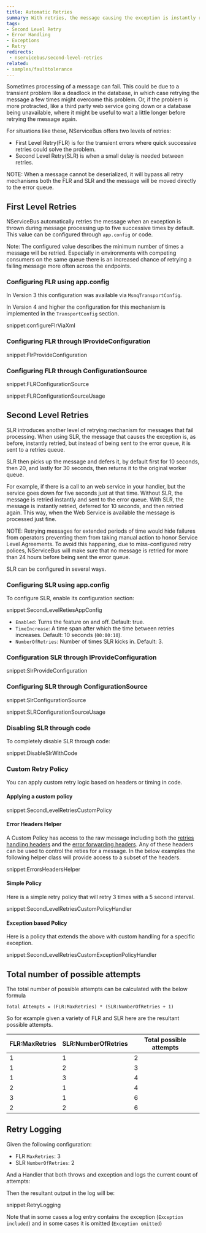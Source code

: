 ```yaml
---
title: Automatic Retries
summary: With retries, the message causing the exception is instantly retried configured number of times before forwarding to the error queue.
tags:
- Second Level Retry
- Error Handling
- Exceptions
- Retry
redirects:
 - nservicebus/second-level-retries
related:
- samples/faulttolerance
---
```


Sometimes processing of a message can fail. This could be due to a transient problem like a deadlock in the database, in which case retrying the message a few times might overcome this problem. Or, if the problem is more protracted, like a third party web service going down or a database being unavailable, where it might be useful to wait a little longer before retrying the message again.

For situations like these, NServiceBus offers two levels of retries:

- First Level Retry(FLR) is for the transient errors where quick successive retries could solve the problem.
- Second Level Retry(SLR) is when a small delay is needed between retries.

NOTE: When a message cannot be deserialized, it will bypass all retry mechanisms both the FLR and SLR and the message will be moved directly to the error queue.


## First Level Retries

NServiceBus automatically retries the message when an exception is thrown during message processing up to five successive times by default. This value can be configured through `app.config` or code.

Note: The configured value describes the minimum number of times a message will be retried. Especially in environments with competing consumers on the same queue there is an increased chance of retrying a failing message more often across the endpoints.


### Configuring FLR using app.config

In Version 3 this configuration was available via `MsmqTransportConfig`.

In Version 4 and higher the configuration for this mechanism is implemented in the `TransportConfig` section.

snippet:configureFlrViaXml


### Configuring FLR through IProvideConfiguration

snippet:FlrProvideConfiguration


### Configuring FLR through ConfigurationSource

snippet:FLRConfigurationSource

snippet:FLRConfigurationSourceUsage


## Second Level Retries

SLR introduces another level of retrying mechanism for messages that fail processing. When using SLR, the message that causes the exception is, as before, instantly retried, but instead of being sent to the error queue, it is sent to a retries queue.

SLR then picks up the message and defers it, by default first for 10 seconds, then 20, and lastly for 30 seconds, then returns it to the original worker queue.

For example, if there is a call to an web service in your handler, but the service goes down for five seconds just at that time. Without SLR, the message is retried instantly and sent to the error queue. With SLR, the message is instantly retried, deferred for 10 seconds, and then retried again. This way, when the Web Service is available the message is processed just fine.

NOTE: Retrying messages for extended periods of time would hide failures from operators preventing them from taking manual action to honor Service Level Agreements. To avoid this happening, due to miss-configured retry polices, NServiceBus will make sure that no message is retried for more than 24 hours before being sent the error queue.

SLR can be configured in several ways.

### Configuring SLR using app.config

To configure SLR, enable its configuration section:

snippet:SecondLevelRetiesAppConfig

 * `Enabled`: Turns the feature on and off. Default: true.
 * `TimeIncrease`: A time span after which the time between retries increases. Default: 10 seconds (`00:00:10`).
 * `NumberOfRetries`: Number of times SLR kicks in. Default: 3.


### Configuration SLR through IProvideConfiguration

snippet:SlrProvideConfiguration


### Configuring SLR through ConfigurationSource

snippet:SlrConfigurationSource

snippet:SLRConfigurationSourceUsage


### Disabling SLR through code

To completely disable SLR through code:

snippet:DisableSlrWithCode


### Custom Retry Policy

You can apply custom retry logic based on headers or timing in code. 


#### Applying a custom policy

snippet:SecondLevelRetriesCustomPolicy


#### Error Headers Helper

A Custom Policy has access to the raw message including both the [retries handling headers](/nservicebus/messaging/headers.md#retries-handling-headers) and the [error forwarding headers](/nservicebus/messaging/headers.md#error-forwarding-headers). Any of these headers can be used to control the reties for a message. In the below examples the following helper class will provide access to a subset of the headers.

snippet:ErrorsHeadersHelper


#### Simple Policy

Here is a simple retry policy that will retry 3 times with a 5 second interval.

snippet:SecondLevelRetriesCustomPolicyHandler


#### Exception based Policy

Here is a policy that extends the above with custom handling for a specific exception.

snippet:SecondLevelRetriesCustomExceptionPolicyHandler


## Total number of possible attempts

The total number of possible attempts can be calculated with the below formula

    Total Attempts = (FLR:MaxRetries) * (SLR:NumberOfRetries + 1)

So for example given a variety of FLR and SLR here are the resultant possible attempts.

| FLR:MaxRetries | SLR:NumberOfRetries | Total possible attempts |
|----------------|---------------------|-------------------------|
| 1              | 1                   | 2                       |
| 1              | 2                   | 3                       |
| 1              | 3                   | 4                       |
| 2              | 1                   | 4                       |
| 3              | 1                   | 6                       |
| 2              | 2                   | 6                       |


## Retry Logging

Given the following configuration:

 * FLR `MaxRetries`: 3
 * SLR `NumberOfRetries`: 2

And a Handler that both throws and exception and logs the current count of attempts:

Then the resultant output in the log will be:

snippet:RetryLogging

Note that in some cases a log entry contains the exception (`Exception included`) and in some cases it is omitted (`Exception omitted`)
